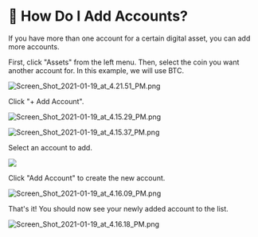 # 🤝 How Do I Add Accounts?

If you have more than one account for a certain digital asset, you can add more accounts.

First, click "Assets" from the left menu. Then, select the coin you want another account for. In this example, we will use BTC.

![Screen\_Shot\_2021-01-19\_at\_4.21.51\_PM.png](https://shapeshift.zendesk.com/hc/article\_attachments/360020944379/Screen\_Shot\_2021-01-19\_at\_4.21.51\_PM.png)

Click "+ Add Account".

![Screen\_Shot\_2021-01-19\_at\_4.15.29\_PM.png](https://shapeshift.zendesk.com/hc/article\_attachments/360020944319/Screen\_Shot\_2021-01-19\_at\_4.15.29\_PM.png)

![Screen\_Shot\_2021-01-19\_at\_4.15.37\_PM.png](https://shapeshift.zendesk.com/hc/article\_attachments/360020940280/Screen\_Shot\_2021-01-19\_at\_4.15.37\_PM.png)

Select an account to add.

![](https://shapeshift.zendesk.com/hc/article\_attachments/360020944339/Screen\_Shot\_2021-01-19\_at\_4.15.53\_PM.png)

Click "Add Account" to create the new account.

![Screen\_Shot\_2021-01-19\_at\_4.16.09\_PM.png](https://shapeshift.zendesk.com/hc/article\_attachments/360020940300/Screen\_Shot\_2021-01-19\_at\_4.16.09\_PM.png)

That's it! You should now see your newly added account to the list.

![Screen\_Shot\_2021-01-19\_at\_4.16.18\_PM.png](https://shapeshift.zendesk.com/hc/article\_attachments/360020944359/Screen\_Shot\_2021-01-19\_at\_4.16.18\_PM.png)
